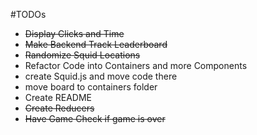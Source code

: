 #TODOs
- ~~Display Clicks and Time~~
- ~~Make Backend Track Leaderboard~~
- ~~Randomize Squid Locations~~
- Refactor Code into Containers and more Components
- create Squid.js and move code there
- move board to containers folder
- Create README
- ~~Create Reducers~~
- ~~Have Game Check if game is over~~
 